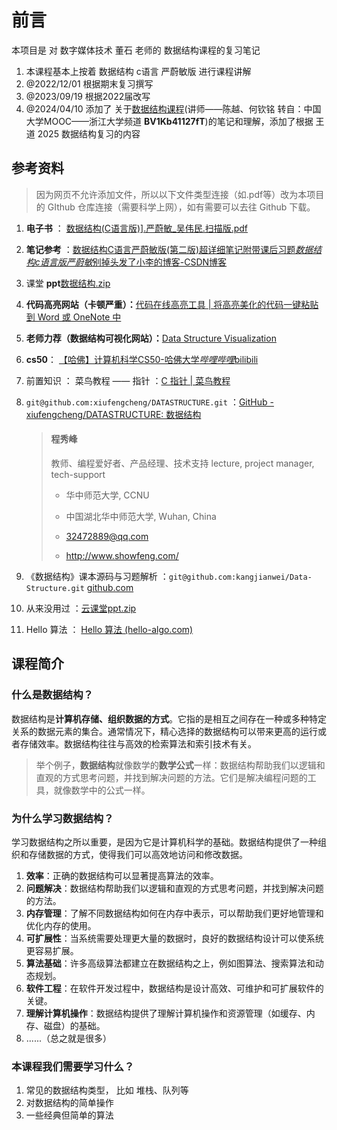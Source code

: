 # 前言

本项目是 对 数字媒体技术 董石 老师的 数据结构课程的复习笔记

1. 本课程基本上按着 数据结构 c语言 严蔚敏版 进行课程讲解
2. @2022/12/01 根据期末复习撰写
3. @2023/09/19 根据2022届改写
4. @2024/04/10 添加了 关于[数据结构课程](https://www.bilibili.com/video/BV1Kb41127fT?p=1)(讲师——陈越、何钦铭 转自：中国大学MOOC——浙江大学频道  **BV1Kb41127fT**)的笔记和理解，添加了根据 王道 2025 数据结构复习的内容



## 参考资料

> 因为网页不允许添加文件，所以以下文件类型连接（如.pdf等）改为本项目的  GIthub 仓库连接（需要科学上网），如有需要可以去往 Github 下载。

1. **电子书** ： [数据结构(C语言版)\].严蔚敏_吴伟民.扫描版.pdf]()

2. **笔记参考** ：[数据结构C语言严蔚敏版(第二版)超详细笔记附带课后习题*数据结构c语言版严蔚敏*别掉头发了小李的博客-CSDN博客](https://blog.csdn.net/chongyang_/article/details/109544719)

3. 课堂 **ppt**[数据结构.zip]()

4. **代码高亮网站（卡顿严重）：**[代码在线高亮工具 | 将高亮美化的代码一键粘贴到 Word 或 OneNote 中](https://highlightcode.com/)

5. **老师力荐（数据结构可视化网站）：**[Data Structure Visualization](https://www.cs.usfca.edu/~galles/visualization/Algorithms.html)

6. **cs50**： [【哈佛】计算机科学CS50-哈佛大学*哔哩哔哩*bilibili](https://www.bilibili.com/video/BV1Rb411378V/?spm_id_from=333.337.search-card.all.click&vd_source=3310f07bcb7152dc48cc5e65834e98b5)

7. 前置知识 ： 菜鸟教程 —— 指针 ：[C 指针 | 菜鸟教程](https://www.runoob.com/cprogramming/c-pointers.html)

8. `git@github.com:xiufengcheng/DATASTRUCTURE.git` ：[GitHub - xiufengcheng/DATASTRUCTURE: 数据结构](https://github.com/xiufengcheng/DATASTRUCTURE)

   

   > #### 程秀峰 
   >
   > 教师、编程爱好者、产品经理、技术支持 lecture, project manager, tech-support
   >
   > - 华中师范大学, CCNU
   >
   > - 中国湖北华中师范大学, Wuhan, China
   > - 32472889@qq.com
   > - http://www.showfeng.com/


9. 《数据结构》课本源码与习题解析 ：`git@github.com:kangjianwei/Data-Structure.git` [github.com](https://github.com/kangjianwei/Data-Structure/tree/master)

10. 从来没用过 ：[云课堂ppt.zip]()


11. Hello 算法 ：  [Hello 算法 (hello-algo.com)](https://www.hello-algo.com/)



## 课程简介

### 什么是数据结构？

数据结构是**计算机存储、组织数据的方式**。它指的是相互之间存在一种或多种特定关系的数据元素的集合。通常情况下，精心选择的数据结构可以带来更高的运行或者存储效率。数据结构往往与高效的检索算法和索引技术有关。

> 举个例子，**数据结构**就像数学的**数学公式**一样：数据结构帮助我们以逻辑和直观的方式思考问题，并找到解决问题的方法。它们是解决编程问题的工具，就像数学中的公式一样。

### 为什么学习数据结构？

学习数据结构之所以重要，是因为它是计算机科学的基础。数据结构提供了一种组织和存储数据的方式，使得我们可以高效地访问和修改数据。

1. **效率**：正确的数据结构可以显著提高算法的效率。
2. **问题解决**：数据结构帮助我们以逻辑和直观的方式思考问题，并找到解决问题的方法。
3. **内存管理**：了解不同数据结构如何在内存中表示，可以帮助我们更好地管理和优化内存的使用。
4. **可扩展性**：当系统需要处理更大量的数据时，良好的数据结构设计可以使系统更容易扩展。
5. **算法基础**：许多高级算法都建立在数据结构之上，例如图算法、搜索算法和动态规划。
6. **软件工程**：在软件开发过程中，数据结构是设计高效、可维护和可扩展软件的关键。
7. **理解计算机操作**：数据结构提供了理解计算机操作和资源管理（如缓存、内存、磁盘）的基础。
8. ......（总之就是很多）

### 本课程我们需要学习什么？

1. 常见的数据结构类型， 比如 堆栈、队列等
2. 对数据结构的简单操作
3. 一些经典但简单的算法
